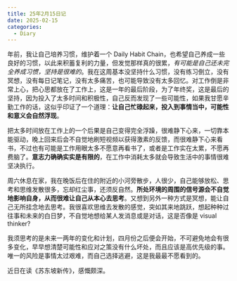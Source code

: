 ```yaml
---
title: 25年2月15日记
date: 2025-02-15
categories:
  - Diary
---
```

年前，我让自己培养习惯，维护着一个 Daily Habit Chain，也希望自己养成一些良好的习惯，以此来积蓄复利的力量，但发觉那样真的很累，*有可能是自己还未完全养成习惯，坚持是很难的*。我在这周基本没坚持什么习惯，没有练习倒立，没有冥想，没有每日记笔记，没有太多痛苦，也可能导致没有太多回忆。对工作倒是非常上心，把心思都放在了工作上，这是一年的最后阶段，为了年终奖，这是最后的坚持，因为投入了太多时间和积极性，自己反而发现了一些可能性，如果我甘愿辛勤工作的话，这似乎印证了一个道理：**让自己忙碌起来，投入到事情当中，可能性和意义会自然浮现**。

把太多时间放在工作上的一个后果是自己变得完全浮躁，很难静下心来，一切靠本能驱动，晚上回来后会不自觉地刷短视频以获得激素的反馈，而很难静下心来看书，不过也有可能是工作用眼太多不愿意再看书了，或者是工作实在太累，不愿再费脑了。**意志力确确实实是有限的**，在工作中消耗太多就会导致生活中的事情很难坚决执行。

周六休息在家，我在晚饭后在住的附近的小河旁散步，人很少，自己能够放松、思考和思维发散很多，忘却红尘事，还须反自然。**所处环境的周围的信号源会不自觉地影响自身，从而很难让自己从本心去思考**。又想到另外一种方式是冥想，能让自己无所挂念地去思考。我很喜欢思维去发散的感觉，突如其来地跳跃，想起种种过往事和未来的白日梦，不自觉地想给某人发消息或是对话，这是否像是 visual thinker? 

我须思考的是未来一两年的变化和计划，四月份之后便会开始，不可避免地会有很多变化，早早想清楚可能性和应对之策没有什么坏处，而且应该是高优先级的事。唯一的风险是事情太过艰难，而自己选择逃避，这是我最最不愿看到的。

近日在读《苏东坡新传》，感慨颇深。